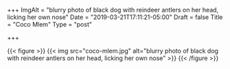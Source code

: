+++
ImgAlt = "blurry photo of black dog with reindeer antlers on her head, licking her own nose"
Date = "2019-03-21T17:11:21-05:00"
Draft = false
Title = "Coco Mlem"
Type = "post"

+++

{{< figure >}}
{{< img src="coco-mlem.jpg" alt="blurry photo of black dog with reindeer antlers on her head, licking her own nose" >}}
{{< /figure >}}
